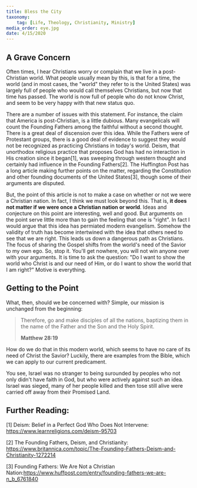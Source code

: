 ```yaml
---
title: Bless the City
taxonomy:
	tag: [Life, Theology, Christianity, Ministry]
media_order: eye.jpg
date: 4/15/2020
---
```


## A Grave Concern

Often times, I hear Christians worry or complain that we live in a post-Christian world. What people usually mean by this, is that for a time, the world (and in most cases, the "world" they refer to is the United States) was largely full of people who would call themselves Christians, but now that time has passed. The world is now full of people who do not know Christ, and seem to be very happy with that new status quo. 

There are a number of issues with this statement. For instance, the claim that America is post-Christian, is a little dubious. Many evangelicals will count the Founding Fathers among the faithful without a second thought. There is a great deal of discension over this idea. While the Fathers were of Protestant groups, there is a good deal of evidence to suggest they would not be recognized as practicing Christians in today's world. Deism, that unorthodox religious practice that proposes God has had no interaction in His creation since it began[1], was sweeping through western thought and certainly had influence in the Founding Fathers[2]. The Huffington Post has a long article making further points on the matter, regarding the Constitution and other founding documents of the United States[3], though some of their arguments are disputed. 

But, the point of this article is not to make a case on whether or not we were a Christian nation. In fact, I think we must look beyond this. That is, **it does not matter if we were once a Christian nation or world**. Ideas and conjecture on this point are interesting, well and good. But arguments on the point serve little more than to gain the feeling that one is "right". In fact I would argue that this idea has permiated modern evangelism. Somehow the validity of truth has become intertwined with the idea that others need to see that we are right. This leads us down a dangerous path as Christians. The focus of sharing the Gospel shifts from the world's need of the Savior to my own ego. So, stop it. You'll get nowhere, you will not win anyone over with your arguments. It is time to ask the question: "Do I want to show the world who Christ is and our need of Him, or do I want to show the world that I am right?" Motive is everything. 

## Getting to the Point
What, then, should we be concerned with? Simple, our mission is unchanged from the beginning:

> Therefore, go and make disciples of all the nations, baptizing them in the name of the Father and the Son and the Holy Spirit.
>
> **Matthew 28:19**

How do we do that in this modern world, which seems to have no care of its need of Christ the Savior? Luckily, there are examples from the Bible, which we can apply to our current predicament. 

You see, Israel was no stranger to being surounded by peoples who not only didn't have faith in God, but who were actively against such an idea. Israel was sieged, many of her people killed and then tose still alive were carried off away from their Promised Land. 





## Further Reading:
[1] Deism: Belief in a Perfect God Who Does Not Intervene: https://www.learnreligions.com/deism-95703

[2] The Founding Fathers, Deism, and Christianity: https://www.britannica.com/topic/The-Founding-Fathers-Deism-and-Christianity-1272214

[3] Founding Fathers: We Are Not a Christian Nation:https://www.huffpost.com/entry/founding-fathers-we-are-n_b_6761840
